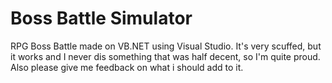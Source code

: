 # Boss Battle Simulator
RPG Boss Battle made on VB.NET using Visual Studio.
It's very scuffed, but it works and I never dis something that was half decent, so I'm quite proud.
Also please give me feedback on what i should add to it.
